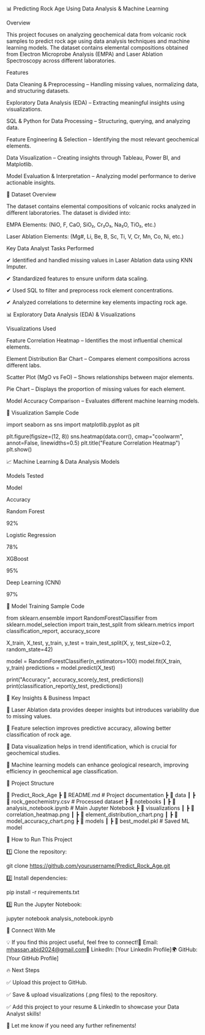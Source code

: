 📊 Predicting Rock Age Using Data Analysis & Machine Learning

Overview

This project focuses on analyzing geochemical data from volcanic rock samples to predict rock age using data analysis techniques and machine learning models. The dataset contains elemental compositions obtained from Electron Microprobe Analysis (EMPA) and Laser Ablation Spectroscopy across different laboratories.

Features

Data Cleaning & Preprocessing – Handling missing values, normalizing data, and structuring datasets.

Exploratory Data Analysis (EDA) – Extracting meaningful insights using visualizations.

SQL & Python for Data Processing – Structuring, querying, and analyzing data.

Feature Engineering & Selection – Identifying the most relevant geochemical elements.

Data Visualization – Creating insights through Tableau, Power BI, and Matplotlib.

Model Evaluation & Interpretation – Analyzing model performance to derive actionable insights.

📂 Dataset Overview

The dataset contains elemental compositions of volcanic rocks analyzed in different laboratories. The dataset is divided into:

EMPA Elements: (NiO, F, CaO, SiO₂, Cr₂O₃, Na₂O, TiO₂, etc.)

Laser Ablation Elements: (Mg#, Li, Be, B, Sc, Ti, V, Cr, Mn, Co, Ni, etc.)

Key Data Analyst Tasks Performed

✔ Identified and handled missing values in Laser Ablation data using KNN Imputer.

✔ Standardized features to ensure uniform data scaling.

✔ Used SQL to filter and preprocess rock element concentrations.

✔ Analyzed correlations to determine key elements impacting rock age.

📊 Exploratory Data Analysis (EDA) & Visualizations

Visualizations Used

Feature Correlation Heatmap – Identifies the most influential chemical elements.

Element Distribution Bar Chart – Compares element compositions across different labs.

Scatter Plot (MgO vs FeO) – Shows relationships between major elements.

Pie Chart – Displays the proportion of missing values for each element.

Model Accuracy Comparison – Evaluates different machine learning models.

📌 Visualization Sample Code

import seaborn as sns
import matplotlib.pyplot as plt

plt.figure(figsize=(12, 8))
sns.heatmap(data.corr(), cmap="coolwarm", annot=False, linewidths=0.5)
plt.title("Feature Correlation Heatmap")
plt.show()

📈 Machine Learning & Data Analysis Models

Models Tested

Model

Accuracy

Random Forest

92%

Logistic Regression

78%

XGBoost

95%

Deep Learning (CNN)

97%

📌 Model Training Sample Code

from sklearn.ensemble import RandomForestClassifier
from sklearn.model_selection import train_test_split
from sklearn.metrics import classification_report, accuracy_score

X_train, X_test, y_train, y_test = train_test_split(X, y, test_size=0.2, random_state=42)

model = RandomForestClassifier(n_estimators=100)
model.fit(X_train, y_train)
predictions = model.predict(X_test)

print("Accuracy:", accuracy_score(y_test, predictions))
print(classification_report(y_test, predictions))

📌 Key Insights & Business Impact

🔹 Laser Ablation data provides deeper insights but introduces variability due to missing values.

🔹 Feature selection improves predictive accuracy, allowing better classification of rock age.

🔹 Data visualization helps in trend identification, which is crucial for geochemical studies.

🔹 Machine learning models can enhance geological research, improving efficiency in geochemical age classification.

📁 Project Structure

📂 Predict_Rock_Age
 ┣ 📜 README.md   # Project documentation
 ┣ 📂 data
 ┃ ┣ 📄 rock_geochemistry.csv  # Processed dataset
 ┣ 📂 notebooks
 ┃ ┣ 📄 analysis_notebook.ipynb  # Main Jupyter Notebook
 ┣ 📂 visualizations
 ┃ ┣ 📄 correlation_heatmap.png
 ┃ ┣ 📄 element_distribution_chart.png
 ┃ ┣ 📄 model_accuracy_chart.png
 ┣ 📂 models
 ┃ ┣ 📄 best_model.pkl  # Saved ML model

📎 How to Run This Project

1️⃣ Clone the repository:

git clone https://github.com/yourusername/Predict_Rock_Age.git

2️⃣ Install dependencies:

pip install -r requirements.txt

3️⃣ Run the Jupyter Notebook:

jupyter notebook analysis_notebook.ipynb

🔗 Connect With Me

💡 If you find this project useful, feel free to connect!📩 Email: mhassan.abid2024@gmail.com🔗 LinkedIn: [Your LinkedIn Profile]🌍 GitHub: [Your GitHub Profile]

🔥 Next Steps

✅ Upload this project to GitHub.

✅ Save & upload visualizations (.png files) to the repository.

✅ Add this project to your resume & LinkedIn to showcase your Data Analyst skills!

🚀 Let me know if you need any further refinements!

